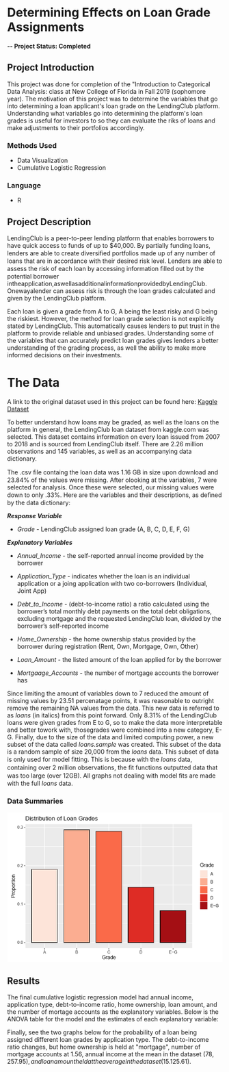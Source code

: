 # Determining Effects on Loan Grade Assignments

**-- Project Status: Completed**

## Project Introduction
This project was done for completion of the "Introduction to Categorical Data Analysis: class at New College of Florida in Fall 2019 (sophomore year). The motivation of this project was to determine the variables that go into determining a loan applicant's loan grade on the LendingClub platform. Understanding what variables go into determining the platform's loan grades is useful for investors to so they can evaluate the riks of loans and make adjustments to their portfolios accordingly.

### Methods Used

- Data Visualization
- Cumulative Logistic Regression

### Language

- R

## Project Description

LendingClub is a peer-to-peer lending platform that enables borrowers to have quick access to funds of up to $40,000. By partially funding loans, lenders are able to create diversiﬁed portfolios made up of any number of loans that are in accordance with their desired risk level. Lenders are able to assess the risk of each loan by accessing information ﬁlled out by the potential borrower intheapplication,aswellasadditionalinformationprovidedbyLendingClub. Onewayalender can assess risk is through the loan grades calculated and given by the LendingClub platform. 

Each loan is given a grade from A to G, A being the least risky and G being the riskiest. However, the method for loan grade selection is not explicitly stated by LendingClub. This automatically causes lenders to put trust in the platform to provide reliable and unbiased grades. Understanding some of the variables that can accurately predict loan grades gives lenders a better understanding of the grading process, as well the ability to make more informed decisions on their investments.

# The Data

A link to the original dataset used in this project can be found here: [Kaggle Dataset](https://www.kaggle.com/wendykan/lending-club-loan-data)

To better understand how loans may be graded, as well as the loans on the platform in general, the LendingClub loan dataset from kaggle.com was selected. This dataset contains information on every loan issued from 2007 to 2018 and is sourced from LendingClub itself. There are 2.26 million observations and 145 variables, as well as an accompanying data dictionary. 

The .csv ﬁle containg the loan data was 1.16 GB in size upon download and 23.84% of the values were missing. After olooking at the variables, 7 were selected for analysis. Once these were selected, our missing values were down to only .33%. Here are the variables and their descriptions, as deﬁned by the data dictionary:

***Response Variable***

- *Grade* - LendingClub assigned loan grade (A, B, C, D, E, F, G)

***Explanatory Variables***

- *Annual_Income* - the self-reported annual income provided by the borrower

- *Application_Type* - indicates whether the loan is an individual application or a joing application with two co-borrowers (Individual, Joint App)

- *Debt_to_Income* - (debt-to-income ratio) a ratio calculated using the borrower’s total monthly debt payments on the total debt obligations, excluding mortgage and the requested LendingClub loan, divided by the borrower’s self-reported income

- *Home_Ownership* - the home ownership status provided by the borrower during registration (Rent, Own, Mortgage, Own, Other)

- *Loan_Amount* - the listed amount of the loan applied for by the borrower

- *Mortgaage_Accounts* - the number of mortgage accounts the borrower has

Since limiting the amount of variables down to 7 reduced the amount of missing values by 23.51 percenatage points, it was reasonable to outright remove the remaining NA values from the data. This new data is referred to as *loans* (in italics) from this point forward. Only 8.31% of the LendingClub loans were given grades from E to G, so to make the data more interpretable and better towork with, thosegrades were combined into a new category, E-G. Finally, due to the size of the data and limited computing power, a new subset of the data called *loans.sample* was created. This subset of the data is a random sample of size 20,000 from the *loans* data. This subset of data is only used for model ﬁtting. This is because with the *loans* data, containing over 2 million observations, the ﬁt functions outputted data that was too large (over 12GB). All graphs not dealing with model ﬁts are made with the full *loans* data.

### Data Summaries

![Distribution of Loan Grades](https://github.com/Joshuaingram/Determining-Effects-on-Loan-Grade-Assignments/blob/master/images/dist_grades.PNG?raw=true)

## Results

The final cumulative logistic regression model had annual income, application type, debt-to-income ratio, home ownership, loan amount, and the number of mortage accounts as the explanatory variables. Below is the ANOVA table for the model and the estimates of each explanatory variable:

Finally, see the two graphs below for the probability of a loan being assigned different loan grades by application type. The debt-to-income ratio changes, but home ownership is held at "mortgage", number of mortgage accounts at 1.56, annual income at the mean in the dataset ($78,257.95), and loan amount held at the average in the dataset ($15.125.61).

